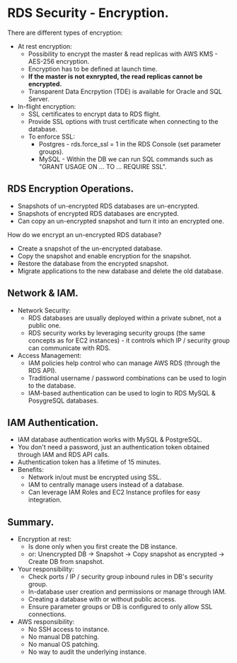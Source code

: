 # **RDS Security - Encryption.**

There are different types of encryption:
* At rest encryption:
    * Possibility to encrypt the master & read replicas with AWS KMS - AES-256 encryption.
    * Encryption has to be defined at launch time.
    * **If the master is not exnrypted, the read replicas cannot be encrypted.**
    * Transparent Data Encrpytion (TDE) is available for Oracle and SQL Server.
* In-flight encryption:
    * SSL certificates to encrypt data to RDS flight.
    * Provide SSL options with trust certificate when connecting to the database.
    * To enforce SSL:
        * Postgres - rds.force_ssl = 1 in the RDS Console (set parameter groups).
        * MySQL - Within the DB we can run SQL commands such as "GRANT USAGE ON ... TO ... REQUIRE SSL".

## **RDS Encryption Operations.**

* Snapshots of un-encrypted RDS databases are un-encrypted.
* Snapshots of encrypted RDS databases are encrypted.
* Can copy an un-encrypted snapshot and turn it into an encrypted one.

How do we encrypt an un-encrypted RDS database?

* Create a snapshot of the un-encrypted database.
* Copy the snapshot and enable encryption for the snapshot.
* Restore the database from the encrypted snapshot.
* Migrate applications to the new database and delete the old database.

## **Network & IAM.**

* Network Security:
    * RDS databases are usually deployed within a private subnet, not a public one.
    * RDS security works by leveraging security groups (the same concepts as for EC2 instances) - it controls which IP / security group can communicate with RDS.
* Access Management:
    * IAM policies help control who can manage AWS RDS (through the RDS API).
    * Traditional username / password combinations can be used to login to the database.
    * IAM-based authentication can be used to login to RDS MySQL & PosygreSQL databases.

## **IAM Authentication.**

* IAM database authentication works with MySQL & PostgreSQL.
* You don't need a password, just an authentication token obtained through IAM and RDS API calls.
* Authentication token has a lifetime of 15 minutes.
* Benefits:
    * Network in/out must be encrypted using SSL.
    * IAM to centrally manage users instead of a database.
    * Can leverage IAM Roles and EC2 Instance profiles for easy integration.

## **Summary.**

* Encryption at rest:
    * Is done only when you first create the DB instance.
    * or: Unencrypted DB -> Snapshot -> Copy snapshot as encrypted -> Create DB from snapshot.
* Your responsibility:
    * Check ports / IP / security group inbound rules in DB's security group.
    * In-database user creation and permissions or manage through IAM.
    * Creating a database with or without public access.
    * Ensure parameter groups or DB is configured to only allow SSL connections.
* AWS responsibility:
    * No SSH access to instance.
    * No manual DB patching.
    * No manual OS patching.
    * No way to audit the underlying instance.
